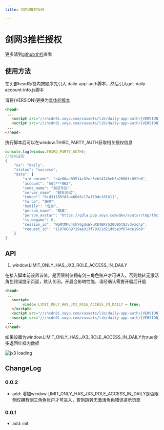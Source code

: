 ```yaml
---
title: 剑网3推栏授权

---
```


# 剑网3推栏授权

更多请到[github文档](https://github.com/XFETeam/libs/tree/daily-app-auth)查看

## 使用方法
在头部head标签内按顺序先引入 daily-app-auth脚本，然后引入get-daily-account-info.js脚本

请将{VERSION}更换为[具体的版本](/page-standard/daily-auth.html#%E7%89%88%E6%9C%AC)
```html
<head>
 ...
   <script src="//zhcdn01.xoyo.com/xassets/lib/daily-app-auth/{VERSION}/daily-app-auth.js" crossOrigin="anonymous" ></script>
   <script src="//zhcdn01.xoyo.com/xassets/lib/daily-app-auth/{VERSION}/get-daily-account-info.js" crossOrigin="anonymous" ></script>
 ...
</head>
```
执行脚本后可以在window.THIRD_PARTY_AUTH获取相关授权信息
```javascript
console.log(window.THIRD_PARTY_AUTH);
//成功返回
{
	"ua": "daily",
	"status": "success",
	"data": {
		"uid_encode": "c4e60ae03514c02ec5ebf4748eb5a2006fc092b0",
		"account": "hdt***062",
		"zone_name": "测试专区",
		"server_name": "聊天测试",
		"token": "0cd31785fd3a460d8c17af19de181b11",
		"force": "蓬莱",
		"bodily": "成男",
		"person_name": "辣条",
		"person_avatar": "https://qdla.pvp.xoyo.com/dev/avatar/tmp/f8c146ac3ec24bab9adf21f3881a288a/avatar.jpg/d0d100fff27645108cea5afc1e47b0d4.jpg",
		"is_wegame": 0,
		"session_id": "WpMtMML4mhYGgdsWkuXD4BKY620UB5t8Jvdvzqhp",
		"request_id": "11878089719ae013f79321d21d9ba3f674ce19b8"
	}
}
```

## API
1. window.LIMIT_ONLY_HAS_JX3_ROLE_ACCESS_IN_DAILY
 
 在接入脚本前设置该值，是否限制仅拥有剑三角色账户才可进入，否则跳转无激活角色错误提示页面，默认关闭，开启会影响性能，请经确认需要开启后开启
```html
<head>
 ...
   <script>
        window.LIMIT_ONLY_HAS_JX3_ROLE_ACCESS_IN_DAILY = true;
   </script>
   <script src="//zhcdn01.xoyo.com/xassets/lib/daily-app-auth/{VERSION}/daily-app-auth.js" crossOrigin="anonymous" ></script>
   <script src="//zhcdn01.xoyo.com/xassets/lib/daily-app-auth/{VERSION}/get-daily-account-info.js" crossOrigin="anonymous" ></script>
 ...
</head>
```
如果设置为window.LIMIT_ONLY_HAS_JX3_ROLE_ACCESS_IN_DAILY为true会多返回红框内数据

![jx3 loading](/xfe-document/images/auth-success-return.png)

## ChangeLog
### 0.0.2
* add: 增加window.LIMIT_ONLY_HAS_JX3_ROLE_ACCESS_IN_DAILY是否限制仅拥有剑三角色账户才可进入，否则跳转无激活角色错误提示页面

### 0.0.1
* add: init


